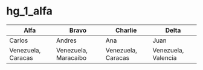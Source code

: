 # hg_1_alfa

| Alfa | Bravo  | Charlie | Delta |
| --------- | --------- | --------- | --------- |
| Carlos | Andres | Ana| Juan |
| Venezuela, Caracas | Venezuela, Maracaibo | Venezuela, Caracas | Venezuela, Valencia |
